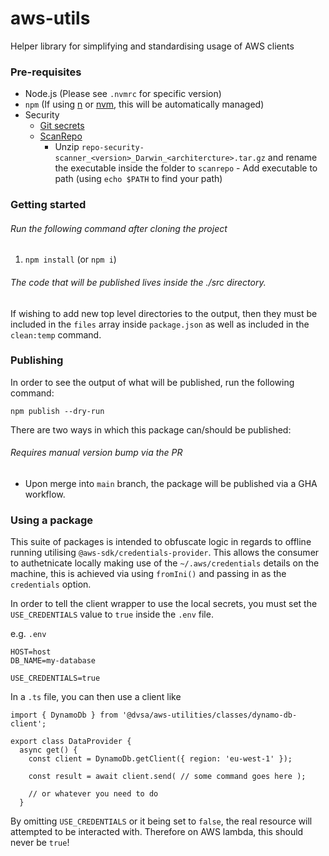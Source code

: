 # aws-utils

Helper library for simplifying and standardising usage of AWS clients

### Pre-requisites

- Node.js (Please see `.nvmrc` for specific version)
- `npm` (If using [n](https://github.com/tj/n) or [nvm](https://github.com/nvm-sh/nvm), this will be automatically managed)
- Security
  - [Git secrets](https://github.com/awslabs/git-secrets)
  - [ScanRepo](https://github.com/UKHomeOffice/repo-security-scanner)
    - Unzip `repo-security-scanner_<version>_Darwin_<architercture>.tar.gz` and rename the executable inside the folder
      to `scanrepo` - Add executable to path (using `echo $PATH` to find your path)

### Getting started

###### Run the following command after cloning the project

1. `npm install` (or `npm i`)

###### The code that will be published lives inside the ./src directory.

If wishing to add new top level directories to the output, then they must be included in the `files` array inside `package.json` as well as included in the `clean:temp` command.

### Publishing

In order to see the output of what will be published, run the following command:

```shell
npm publish --dry-run
```

There are two ways in which this package can/should be published:

###### Requires manual version bump via the PR

- Upon merge into `main` branch, the package will be published via a GHA workflow.

### Using a package

This suite of packages is intended to obfuscate logic in regards to offline running utilising `@aws-sdk/credentials-provider`. 
This allows the consumer to authetnicate locally making use of the `~/.aws/credentials` details on the machine, this is achieved via using `fromIni()` and passing in as the `credentials` option.

In order to tell the client wrapper to use the local secrets, you must set the `USE_CREDENTIALS` value to `true` inside the `.env` file.

e.g. `.env`
```
HOST=host
DB_NAME=my-database

USE_CREDENTIALS=true
```

In a `.ts` file, you can then use a client like

```
import { DynamoDb } from '@dvsa/aws-utilities/classes/dynamo-db-client';

export class DataProvider {
  async get() {
    const client = DynamoDb.getClient({ region: 'eu-west-1' });

    const result = await client.send( // some command goes here );

    // or whatever you need to do
  }
```

By omitting `USE_CREDENTIALS` or it being set to `false`, the real resource will attempted to be interacted with. Therefore on AWS lambda, this should never be `true`!
